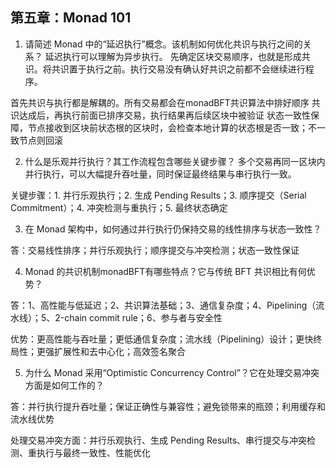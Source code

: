 ## 第五章：Monad 101
 
1. 请简述 Monad 中的“延迟执行”概念。该机制如何优化共识与执行之间的关系？
延迟执行可以理解为异步执行。
先确定区块交易顺序，也就是形成共识。将共识置于执行之前。执行交易没有确认好共识之前都不会继续进行程序。

首先共识与执行都是解耦的。所有交易都会在monadBFT共识算法中排好顺序
共识达成后，再执行前面已排序交易，执行结果再后续区块中被验证
状态一致性保障，节点接收到区块前状态根的区块时，会检查本地计算的状态根是否一致；不一致节点则回滚

2. 什么是乐观并行执行？其工作流程包含哪些关键步骤？
多个交易再同一区块内并行执行，可以大幅提升吞吐量，同时保证最终结果与串行执行一致。

关键步骤：1. 并行乐观执行；2. 生成 Pending Results；3. 顺序提交（Serial Commitment）；4. 冲突检测与重执行；5. 最终状态确定


3. 在 Monad 架构中，如何通过并行执行仍保持交易的线性排序与状态一致性？

答：交易线性排序；并行乐观执行；顺序提交与冲突检测；状态一致性保证


4. Monad 的共识机制monadBFT有哪些特点？它与传统 BFT 共识相比有何优势？

答：1、高性能与低延迟；2、共识算法基础；3、通信复杂度；4、Pipelining（流水线）；5、2-chain commit rule；6、参与者与安全性

优势：更高性能与吞吐量；更低通信复杂度；流水线（Pipelining）设计；更快终局性；更强扩展性和去中心化；高效签名聚合

5. 为什么 Monad 采用“Optimistic Concurrency Control”？它在处理交易冲突方面是如何工作的？

答：并行执行提升吞吐量；保证正确性与兼容性；避免锁带来的瓶颈；利用缓存和流水线优势

处理交易冲突方面：并行乐观执行、生成 Pending Results、串行提交与冲突检测、重执行与最终一致性、性能优化